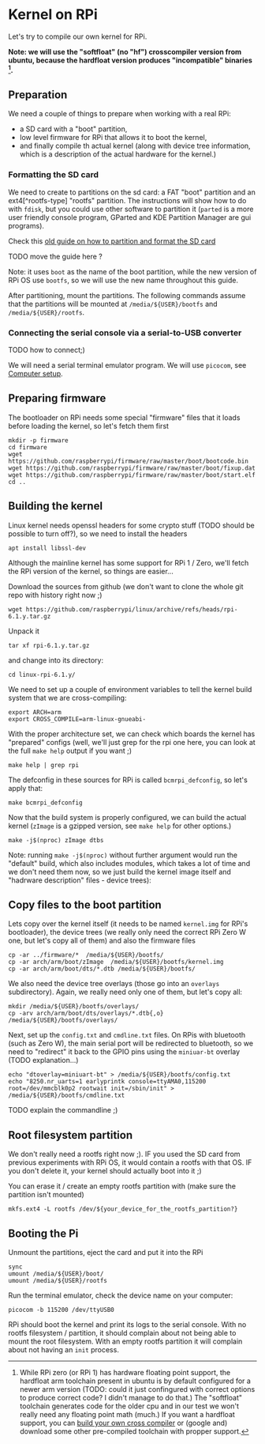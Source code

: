 Kernel on RPi
=============

Let's try to compile our own kernel for RPi.

**Note: we will use the "softfloat" (no "hf") crosscompiler version from ubuntu,
because the hardfloat version produces "incompatible" binaries
[^ubuntu-arm-hf-rpi].**


## Preparation

We need a couple of things to prepare when working with a real RPi:
  - a SD card with a "boot" partition,
  - low level firmware for RPi that allows it to boot the kernel,
  - and finally compile th actual kernel (along with device tree information,
	which is a description of the actual hardware for the kernel.)

### Formatting the SD card

We need to create to partitions on the sd card: a FAT "boot" partition and an
ext4[^rootfs-type] "rootfs" partition. The instructions will show how to do with
`fdisk`, but you could use other software to partition it (`parted` is a more
user friendly console program, GParted and KDE Partition Manager are gui
programs).

Check this [old guide on how to partition and format the SD
card](https://dai.fmph.uniba.sk/~siska/embeddedlinux/sdcard.php)

TODO move the guide here ?

Note: it uses `boot` as the name of the boot partition, while the new version
of RPi OS use `bootfs`, so we will use the new name throughout this guide.

After partitioning, mount the partitions. The following commands assume that the
partitions will be mounted at `/media/${USER}/bootfs` and `/media/${USER}/rootfs`.

### Connecting the serial console via a serial-to-USB converter

TODO how to connect;)

We will need a serial terminal emulator program. We will use `picocom`, see
[Computer setup](../00-intro/#computer-setup).

## Preparing firmware

The bootloader on RPi needs some special "firmware" files that it loads before
loading the kernel, so let's fetch them first

    mkdir -p firmware
    cd firmware
    wget https://github.com/raspberrypi/firmware/raw/master/boot/bootcode.bin
    wget https://github.com/raspberrypi/firmware/raw/master/boot/fixup.dat
    wget https://github.com/raspberrypi/firmware/raw/master/boot/start.elf
    cd ..


## Building the kernel

Linux kernel needs openssl headers for some crypto stuff (TODO should be
possible to turn off?), so we need to install the headers

    apt install libssl-dev

Although the mainline kernel has some support for RPi 1 / Zero, we'll fetch the
RPi version of the kernel, so things are easier...

Download the sources from github (we don't want to clone the whole git repo
with history right now ;)

    wget https://github.com/raspberrypi/linux/archive/refs/heads/rpi-6.1.y.tar.gz

Unpack it

    tar xf rpi-6.1.y.tar.gz

and change into its directory:

    cd linux-rpi-6.1.y/

We need to set up a couple of environment variables to tell the kernel build
system that we are cross-compiling:

    export ARCH=arm
    export CROSS_COMPILE=arm-linux-gnueabi-

With the proper architecture set, we can check which boards the kernel has
"prepared" configs (well, we'll just grep for the rpi one here, you can look
at the full `make help` output if you want ;)

    make help | grep rpi

The defconfig in these sources for RPi is called `bcmrpi_defconfig`, so let's
apply that:

    make bcmrpi_defconfig

Now that the build system is properly configured, we can build the actual
kernel (`zImage` is a gzipped version, see `make help` for other options.)

    make -j$(nproc) zImage dtbs

Note: running `make -j$(nproc)` without further argument would run the
"default" build, which also includes modules, which takes a lot of time and we
don't need them now, so we just build the kernel image itself and "hadrware
description" files - device trees): 

## Copy files to the boot partition

Lets copy over the kernel itself (it needs to be named `kernel.img` for RPi's
bootloader), the device trees (we really only need the correct RPi Zero W one,
but let's copy all of them) and also the firmware files


    cp -ar ../firmware/*  /media/${USER}/bootfs/
    cp -ar arch/arm/boot/zImage  /media/${USER}/bootfs/kernel.img
    cp -ar arch/arm/boot/dts/*.dtb /media/${USER}/bootfs/

We also need the device tree overlays (those go into an `overlays`
subdirectory). Again, we really need only one of them, but let's copy all:

    mkdir /media/${USER}/bootfs/overlays/
    cp -arv arch/arm/boot/dts/overlays/*.dtb{,o} /media/${USER}/bootfs/overlays/

Next, set up the `config.txt` and `cmdline.txt` files. On RPis with bluetooth
(such as Zero W), the main serial port will be redirected to bluetooth, so we need to
"redirect" it back to the GPIO pins using the `miniuar-bt` overlay (TODO
explanation...)

    echo "dtoverlay=miniuart-bt" > /media/${USER}/bootfs/config.txt
    echo "8250.nr_uarts=1 earlyprintk console=ttyAMA0,115200 root=/dev/mmcblk0p2 rootwait init=/sbin/init" > /media/${USER}/bootfs/cmdline.txt


TODO explain the commandline ;)

## Root filesystem partition

We don't really need a rootfs right now ;). IF you used the SD card from
previous experiments with RPi OS, it would contain a rootfs with that OS. IF
you don't delete it, your kernel should actually boot into it ;)

You can erase it / create an empty rootfs partition with (make sure the
partition isn't mounted)

    mkfs.ext4 -L rootfs /dev/${your_device_for_the_rootfs_partition?}

## Booting the Pi

Unmount the partitions, eject the card and put it into the RPi

    sync
    umount /media/${USER}/boot/
    umount /media/${USER}/rootfs


Run the terminal emulator, check the device name on your computer:

    picocom -b 115200 /dev/ttyUSB0

RPi should boot the kernel and print its logs to the serial console.  With no
rootfs filesystem / partition, it should complain about not being able to mount
the root filesystem. With an empty rootfs partition it will complain about not
having an `init` process.


[^ubuntu-arm-hf-rpi]: While RPi zero (or RPi 1) has hardware floating point
  support, the hardfloat arm toolchain present in ubuntu is by default
  configured for a newer arm version (TODO: could it just confingured with
  correct options to produce correct code? I didn't manage to do that.) The
  "softfloat" toolchain generates code for the older cpu and in our test we
  won't really need any floating point math (much.)  If you want a hardfloat
  support, you can
  [build your own cross compiler](https://dai.fmph.uniba.sk/~yoyo/embeddedlinux/toolchain.php)
  or (google and) download some other pre-compiled toolchain with propper support.
